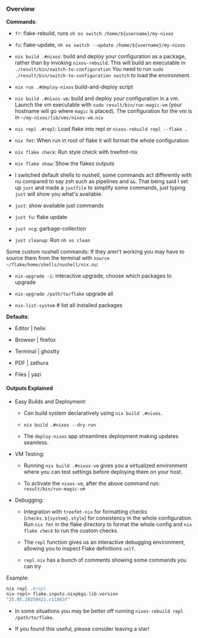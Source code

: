 ### Overview

**Commands**:

- `fr`: flake-rebuild, runs `nh os switch /home/${username}/my-nixos`

- `fu`: flake-update, `nh os switch --update /home/${username}/my-nixos`

- `nix build .#nixos`: build and deploy your configuration as a package, rather than by invoking `nixos-rebuild`. This will build an executable in
  `./result/bin/switch-to-configuration` You need to run `sudo ./result/bin/switch-to-configuration switch` to load the environment.

- `nix run .#deploy-nixos` build-and-deploy script

- `nix build .#nixos-vm`: build and deploy your configuration in a vm. Launch the vm executable with `sudo result/bin/run-magic-vm` (your hostname will go where `magic` is placed). The configuration for the vm is in `~/my-nixos/lib/vms/nixos-vm.nix`

- `nix repl .#repl`: Load flake into repl or `nixos-rebuild repl --flake .`

- `nix fmt`: When run in root of flake it will format the whole configuration

- `nix flake check`: Run style check with treefmt-nix

- `nix flake show`: Show the flakes outputs

- I switched default shells to nushell, some commands act differently with nu compared to say zsh such as pipelines and `&&`. That being said I set up `just` and made a `justfile` to simplify some commands, just typing `just` will show you what's available.

- `just`: show available just commands

- `just fu`: flake update

- `just ncg`: garbage-collection

- `just cleanup`: Run `nh os clean`

Some custom nushell commands: If they aren't working you may have to source them from the terminal with `source ~/flake/home/shells/nushell/nix.nu`:

- `nix-upgrade -i`: interactive upgrade, choose which packages to upgrade

- `nix-upgrade /path/to/flake` upgrade all

- `nix-list-system` # list all installed packages

**Defaults**:

- Editor | helix

- Browser | firefox

- Terminal | ghostty

- PDF | zathura

- Files | yazi

#### Outputs Explained

- Easy Builds and Deployment:

  - Can build system declaratively using `nix build .#nixos`.
  - `nix build .#nixos --dry-run`

  - The `deploy-nixos` app streamlines deployment making updates seamless.

- VM Testing:

  - Running `nix build .#nixos-vm` gives you a virtualized environment where you can test settings before deploying them on your host.

  - To activate the `nixos-vm`, after the above command run: `result/bin/run-magic-vm`

- Debugging:

  - Integration with `treefmt-nix` for formatting checks (`checks.${system}.style`) for consistency in the whole configuration. Run `nix fmt` in the flake directory to format the whole config and `nix flake check` to run the custom checks.

  - The `repl` function gives us an interactive debugging environment, allowing you to inspect Flake definitions `self`.

  - `repl.nix` has a bunch of comments showing some commands you can try

Example:

```nix
nix repl .#repl
nix-repl> flake.inputs.nixpkgs.lib.version
"25.05.20250421.c11863f"
```

- In some situations you may be better off running `nixos-rebuild repl /path/to/flake`.

- If you found this useful, please consider leaving a star!
